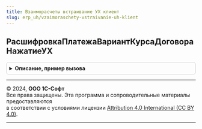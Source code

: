 ```yaml
---
title: Взаиморасчеты встраивание УХ клиент
slug: erp_uh/vzaimoraschety-vstraivanie-uh-klient
---
```



## РасшифровкаПлатежаВариантКурсаДоговораНажатиеУХ
<details style="margin: 1em 0; padding: 0.5em; border: 1px solid #ccc; border-radius: 6px;">

<summary style="font-weight: bold; cursor: pointer;">Описание, пример вызова</summary>

```bsl

Процедура РасшифровкаПлатежаВариантКурсаДоговораНажатиеУХ(ТекущиеДанные, СтандартнаяОбработка, ЭтоОплата = Ложь) Экспорт
```

Пример вызова
```bsl
ВзаиморасчетыВстраиваниеУХКлиент.РасшифровкаПлатежаВариантКурсаДоговораНажатиеУХ(ТекущиеДанные, СтандартнаяОбработка, ЭтоОплата);
```
</details>

---

© 2024, **ООО 1С-Софт**  
Все права защищены. Эта программа и сопроводительные материалы предоставляются  
в соответствии с условиями лицензии [Attribution 4.0 International (CC BY 4.0)](https://creativecommons.org/licenses/by/4.0/legalcode).

---
